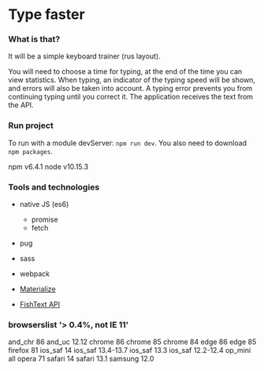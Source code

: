 # Type faster

### What is that?
  It will be a simple keyboard trainer (rus layout).

  You will need to choose a time for typing, at the end of the time you can view statistics.
When typing, an indicator of the typing speed will be shown, and errors will also be taken into account. A typing error prevents you from continuing typing until you correct it.
The application receives the text from the API.

### Run project
To run with a module devServer: `npm run dev`. 
You also need to download `npm packages`.
    
npm v6.4.1
node v10.15.3

### Tools and technologies 
* native JS (es6)
  - promise
  - fetch
  
* pug
* sass
* webpack
* [Materialize](http://archives.materializecss.com/0.100.2/buttons.html)
* [FishText API](https://fish-text.ru/api)

### browserslist '> 0.4%, not IE 11'
and_chr 86
and_uc 12.12
chrome 86
chrome 85
chrome 84
edge 86
edge 85
firefox 81
ios_saf 14
ios_saf 13.4-13.7
ios_saf 13.3
ios_saf 12.2-12.4
op_mini all
opera 71
safari 14
safari 13.1
samsung 12.0

